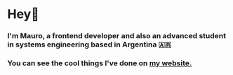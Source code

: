 # Hey👋

<!--
**sosamauro/sosamauro** is a ✨ _special_ ✨ repository because its `README.md` (this file) appears on your GitHub profile.

Here are some ideas to get you started:

- 🔭 I’m currently working on ...
- 🌱 I’m currently learning ...
- 👯 I’m looking to collaborate on ...
- 🤔 I’m looking for help with ...
- 💬 Ask me about ...
- 📫 How to reach me: ...
- 😄 Pronouns: ...
- ⚡ Fun fact: ...
-->

### I'm Mauro, a frontend developer and also an advanced student in systems engineering based in Argentina 🇦🇷

### You can see the cool things I've done on [my website.](https://maurososa.ar)

